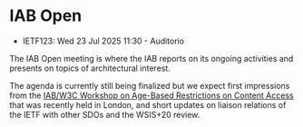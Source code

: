 # IAB Open
* <IETFschedule>IETF123: Wed 23 Jul 2025 11:30 - Auditorio</IETFschedule>

The IAB Open meeting is where the IAB reports on its ongoing activities and presents on topics of architectural interest. 

The agenda is currently still being finalized but we expect first impressions from the [ IAB/W3C Workshop on Age-Based Restrictions on Content Access](https://datatracker.ietf.org/group/agews/about/) that was recently held in London, and short updates on liaison relations of the IETF with other SDOs and the WSIS+20 review.


